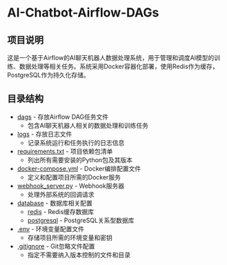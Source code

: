 # AI-Chatbot-Airflow-DAGs

## 项目说明

这是一个基于Airflow的AI聊天机器人数据处理系统，用于管理和调度AI模型的训练、数据处理等相关任务。系统采用Docker容器化部署，使用Redis作为缓存，PostgreSQL作为持久化存储。

## 目录结构

- [dags](./dags/readme.md) - 存放Airflow DAG任务文件
  - 包含AI聊天机器人相关的数据处理和训练任务
- [logs](./logs/readme.md) - 存放日志文件
  - 记录系统运行和任务执行的日志信息
- [requirements.txt](./requirements.txt) - 项目依赖包清单
  - 列出所有需要安装的Python包及其版本
- [docker-compose.yml](./docker-compose.yml) - Docker编排配置文件
  - 定义和配置项目所需的Docker服务
- [webhook_server.py](./webhook_server.py) - Webhook服务器
  - 处理外部系统的回调请求
- [database](./database) - 数据库相关配置
  - [redis](./database/redis/readme.md) - Redis缓存数据库
  - [postgresql](./database/postgresql/readme.md) - PostgreSQL关系型数据库
- [.env](./.env) - 环境变量配置文件
  - 存储项目所需的环境变量和密钥
- [.gitignore](./.gitignore) - Git忽略文件配置
  - 指定不需要纳入版本控制的文件和目录